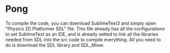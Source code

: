 # Pong
To compile the code, you can download SublimeText3 and simply open "Physics 2D Platformer SDL" file.
This file already has all the configurations to set SublimeText as an IDE, and is already setted to link
all the libraries needed from SDL into the src code to compile everything. All you need to do is download
the SDL library and SDL_Mixer.
